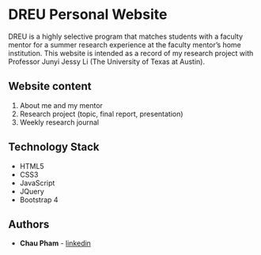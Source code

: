 # DREU Personal Website

DREU is a highly selective program that matches students with a faculty mentor for a summer research experience at the faculty mentor’s home institution. This website is intended as a record of my research project with Professor Junyi Jessy Li (The University of Texas at Austin). 

## Website content 
1. About me and my mentor 
2. Research project (topic, final report, presentation)
3. Weekly research journal

## Technology Stack
* HTML5 
* CSS3
* JavaScript
* JQuery
* Bootstrap 4

## Authors
* **Chau Pham** - [linkedin](https://linkedin.com/in/chautmpham)
